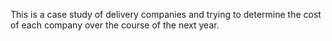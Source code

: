 This is a case study of delivery companies and trying to determine the cost of each company over the course of the next year. 
